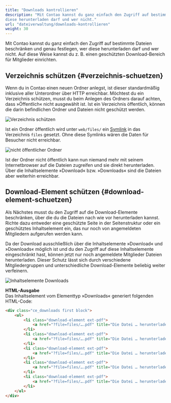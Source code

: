 ```yaml
---
title: "Downloads kontrollieren"
description: "Mit Contao kannst du ganz einfach den Zugriff auf bestimmte Dateien beschränken und genau festlegen, wer 
diese herunterladen darf und wer nicht."
url: "dateiverwaltung/downloads-kontrollieren"
weight: 30
---
```


Mit Contao kannst du ganz einfach den Zugriff auf bestimmte Dateien beschränken und genau festlegen, wer diese 
herunterladen darf und wer nicht. Auf diese Weise kannst du z. B. einen geschützten Download-Bereich für Mitglieder 
einrichten.


## Verzeichnis schützen {#verzeichnis-schuetzen}

Wenn du in Contao einen neuen Ordner anlegst, ist dieser standardmäßig inklusive aller Unterordner über HTTP erreichbar. 
Möchtest du ein Verzeichnis schützen, musst du beim Anlegen des Ordners darauf achten, dass »Öffentlich« nicht 
ausgewählt ist. Ist ein Verzeichnis öffentlich, können die darin befindlichen Ordner und Dateien nicht geschützt werden.

![Verzeichnis schützen](/de/file-manager/images/de/verzeichnis-schuetzen.png?classes=shadow)

Ist ein Ordner öffentlich wird unter `web/files/` ein 
[Symlink](https://de.wikipedia.org/wiki/Symbolische_Verkn%C3%BCpfung) in das Verzeichnis `files` gesetzt. 
Ohne diese Symlinks wären die Daten für Besucher nicht erreichbar.

![nicht öffentlicher Ordner](/de/file-manager/images/de/nicht-oeffentlicher-ordner.png?classes=shadow)

Ist der Ordner nicht öffentlich kann nun niemand mehr mit seinem Internetbrowser auf die Dateien zugreifen und sie 
direkt herunterladen. Über die Inhaltselemente »Download« bzw. »Downloads« sind die Dateien aber weiterhin erreichbar.


## Download-Element schützen {#download-element-schuetzen}

Als Nächstes musst du den Zugriff auf die Download-Elemente beschränken, über die du die Dateien nach wie vor 
herunterladen kannst. Richte dazu entweder eine geschützte Seite in der Seitenstruktur oder ein geschütztes 
Inhaltselement ein, das nur noch von angemeldeten Mitgliedern aufgerufen werden kann.

Da der Download ausschließlich über die Inhaltselemente »Download« und »Downloads« möglich ist und du den Zugriff auf 
diese Inhaltselemente eingeschränkt hast, können jetzt nur noch angemeldete Mitglieder Dateien herunterladen. Dieser 
Schutz lässt sich durch verschiedene Mitgliedergruppen und unterschiedliche Download-Elemente beliebig weiter 
verfeinern.

![Inhaltselemente Downloads](/de/file-manager/images/de/inhaltselemente-downloads.png?classes=shadow)


**HTML-Ausgabe**  
Das Inhaltselement vom Elementtyp »Downloads« generiert folgenden HTML-Code:

```html
<div class="ce_downloads first block">
    <ul>
        <li class="download-element ext-pdf">
            <a href="?file=files/….pdf" title="Die Datei … herunterladen">… <span class="size">(… KiB)</span></a>
        </li>
        <li class="download-element ext-pdf">
            <a href="?file=files/….pdf" title="Die Datei … herunterladen">… <span class="size">(… KiB)</span></a>
        </li>
        <li class="download-element ext-pdf">
            <a href="?file=files/….pdf" title="Die Datei … herunterladen">… <span class="size">(… KiB)</span></a>
        </li>
        <li class="download-element ext-pdf">
            <a href="?file=files/….pdf" title="Die Datei … herunterladen">… <span class="size">(… KiB)</span></a>
        </li>
        <li class="download-element ext-pdf">
            <a href="?file=files/….pdf" title="Die Datei … herunterladen">… <span class="size">(… KiB)</span></a>
        </li>
    </ul>
</div>
```
